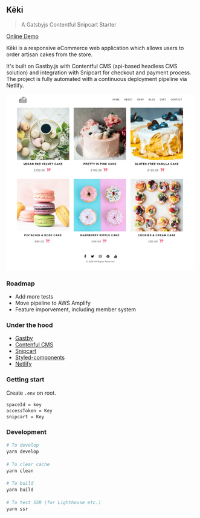 ## Kēki 

> A Gatsbyjs Contentful Snipcart Starter

[Online Demo](https://leftovr.netlify.app/)

Kēki is a responsive eCommerce web application which allows users to order artisan cakes from the store.

It's built on Gastby.js with Contentful CMS (api-based headless CMS solution) and integration with Snipcart for checkout and payment process. The project is fully automated with a continuous deployment pipeline via Netlify. 

![Kēki - Artisan Cakes](keki-preview.png)

### Roadmap

* Add more tests
* Move pipeline to AWS Amplify
* Feature imporvement, including member system 

### Under the hood

* [Gastby](https://www.gatsbyjs.org/)
* [Contenful CMS](https://www.contentful.com/)
* [Snipcart](https://snipcart.com/)
* [Styled-components](https://github.com/styled-components/styled-components)
* [Netlify](https://www.netlify.com/)

### Getting start

Create `.env` on root.

```
spaceId = key
accessToken = Key
snipcart = Key
```

### Development

```bash
# To develop
yarn develop

# To clear cache
yarn clean

# To build
yarn build

# To test SSR (for Lighthouse etc.)
yarn ssr
```
